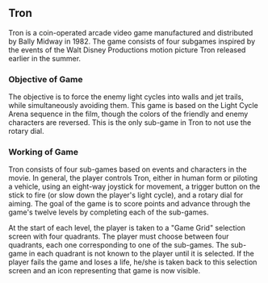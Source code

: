 ## Tron
Tron is a coin-operated arcade video game manufactured and distributed by Bally Midway in 1982. 
The game consists of four subgames inspired by the events of the Walt Disney Productions motion picture Tron released earlier in the summer. 

### Objective of Game
The objective is to force the enemy light cycles into walls and jet trails, while simultaneously avoiding them. 
This game is based on the Light Cycle Arena sequence in the film, though the colors of the friendly and enemy characters are reversed. 
This is the only sub-game in Tron to not use the rotary dial.

### Working of Game
Tron consists of four sub-games based on events and characters in the movie. 
In general, the player controls Tron, either in human form or piloting a vehicle, using an eight-way joystick for movement, a trigger button on the stick to fire (or slow down the player's light cycle), and a rotary dial for aiming. 
The goal of the game is to score points and advance through the game's twelve levels by completing each of the sub-games.

At the start of each level, the player is taken to a "Game Grid" selection screen with four quadrants. 
The player must choose between four quadrants, each one corresponding to one of the sub-games. 
The sub-game in each quadrant is not known to the player until it is selected. 
If the player fails the game and loses a life, he/she is taken back to this selection screen and an icon representing that game is now visible.
